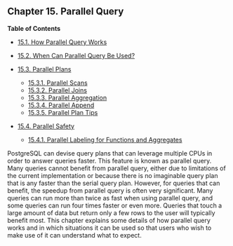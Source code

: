 ## Chapter 15. Parallel Query

**Table of Contents**

- [15.1. How Parallel Query Works](how-parallel-query-works)
- [15.2. When Can Parallel Query Be Used?](when-can-parallel-query-be-used)
- [15.3. Parallel Plans](parallel-plans)

  - [15.3.1. Parallel Scans](parallel-plans#PARALLEL-SCANS)
  - [15.3.2. Parallel Joins](parallel-plans#PARALLEL-JOINS)
  - [15.3.3. Parallel Aggregation](parallel-plans#PARALLEL-AGGREGATION)
  - [15.3.4. Parallel Append](parallel-plans#PARALLEL-APPEND)
  - [15.3.5. Parallel Plan Tips](parallel-plans#PARALLEL-PLAN-TIPS)

- [15.4. Parallel Safety](parallel-safety)

  - [15.4.1. Parallel Labeling for Functions and Aggregates](parallel-safety#PARALLEL-LABELING)

PostgreSQL can devise query plans that can leverage multiple CPUs in order to answer queries faster. This feature is known as parallel query. Many queries cannot benefit from parallel query, either due to limitations of the current implementation or because there is no imaginable query plan that is any faster than the serial query plan. However, for queries that can benefit, the speedup from parallel query is often very significant. Many queries can run more than twice as fast when using parallel query, and some queries can run four times faster or even more. Queries that touch a large amount of data but return only a few rows to the user will typically benefit most. This chapter explains some details of how parallel query works and in which situations it can be used so that users who wish to make use of it can understand what to expect.
